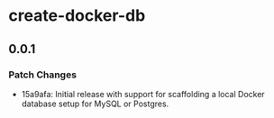 # create-docker-db

## 0.0.1

### Patch Changes

- 15a9afa: Initial release with support for scaffolding a local Docker database setup for MySQL or Postgres.
